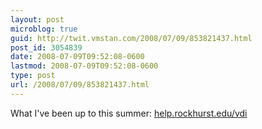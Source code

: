 ```yaml
---
layout: post
microblog: true
guid: http://twit.vmstan.com/2008/07/09/853821437.html
post_id: 3054839
date: 2008-07-09T09:52:08-0600
lastmod: 2008-07-09T09:52:08-0600
type: post
url: /2008/07/09/853821437.html
---
```

What I've been up to this summer: [help.rockhurst.edu/vdi](http://help.rockhurst.edu/vdi)
